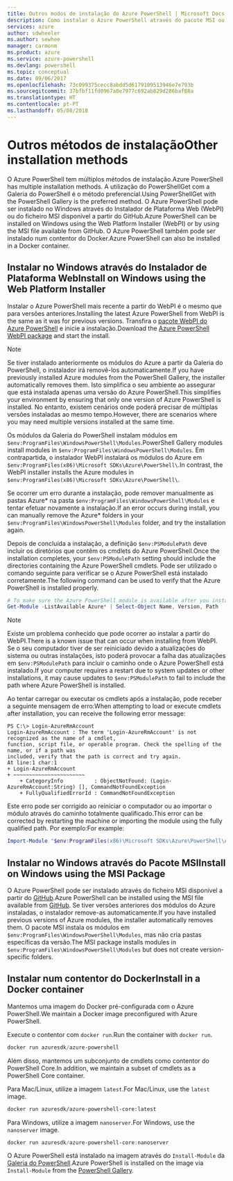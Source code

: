 ```yaml
---
title: Outros modos de instalação do Azure PowerShell | Microsoft Docs
description: Como instalar o Azure PowerShell através do pacote MSI ou do Instalador de Plataforma Web.
services: azure
author: sdwheeler
ms.author: sewhee
manager: carmonm
ms.product: azure
ms.service: azure-powershell
ms.devlang: powershell
ms.topic: conceptual
ms.date: 09/06/2017
ms.openlocfilehash: 73c099375cecc8abdd5d6179109513946e7e793b
ms.sourcegitcommit: 37bfbf11fd0967a8e7977c692ab829d286baf88a
ms.translationtype: HT
ms.contentlocale: pt-PT
ms.lasthandoff: 05/08/2018
---
```

# <a name="other-installation-methods"></a><span data-ttu-id="d0a3f-103">Outros métodos de instalação</span><span class="sxs-lookup"><span data-stu-id="d0a3f-103">Other installation methods</span></span>

<span data-ttu-id="d0a3f-104">O Azure PowerShell tem múltiplos métodos de instalação.</span><span class="sxs-lookup"><span data-stu-id="d0a3f-104">Azure PowerShell has multiple installation methods.</span></span> <span data-ttu-id="d0a3f-105">A utilização do PowerShellGet com a Galeria do PowerShell é o método preferencial.</span><span class="sxs-lookup"><span data-stu-id="d0a3f-105">Using PowerShellGet with the PowerShell Gallery is the preferred method.</span></span> <span data-ttu-id="d0a3f-106">O Azure PowerShell pode ser instalado no Windows através do Instalador de Plataforma Web (WebPI) ou do ficheiro MSI disponível a partir do GitHub.</span><span class="sxs-lookup"><span data-stu-id="d0a3f-106">Azure PowerShell can be installed on Windows using the Web Platform Installer (WebPI) or by using the MSI file available from GitHub.</span></span> <span data-ttu-id="d0a3f-107">O Azure PowerShell também pode ser instalado num contentor do Docker.</span><span class="sxs-lookup"><span data-stu-id="d0a3f-107">Azure PowerShell can also be installed in a Docker container.</span></span>

## <a name="install-on-windows-using-the-web-platform-installer"></a><span data-ttu-id="d0a3f-108">Instalar no Windows através do Instalador de Plataforma Web</span><span class="sxs-lookup"><span data-stu-id="d0a3f-108">Install on Windows using the Web Platform Installer</span></span>

<span data-ttu-id="d0a3f-109">Instalar o Azure PowerShell mais recente a partir do WebPI é o mesmo que para versões anteriores.</span><span class="sxs-lookup"><span data-stu-id="d0a3f-109">Installing the latest Azure PowerShell from WebPI is the same as it was for previous versions.</span></span>
<span data-ttu-id="d0a3f-110">Transfira o [pacote WebPI do Azure PowerShell](http://aka.ms/webpi-azps) e inicie a instalação.</span><span class="sxs-lookup"><span data-stu-id="d0a3f-110">Download the [Azure PowerShell WebPI package](http://aka.ms/webpi-azps) and start the install.</span></span>

> [!NOTE]
> <span data-ttu-id="d0a3f-111">Se tiver instalado anteriormente os módulos do Azure a partir da Galeria do PowerShell, o instalador irá removê-los automaticamente.</span><span class="sxs-lookup"><span data-stu-id="d0a3f-111">If you have previously installed Azure modules from the PowerShell Gallery, the installer automatically removes them.</span></span> <span data-ttu-id="d0a3f-112">Isto simplifica o seu ambiente ao assegurar que está instalada apenas uma versão do Azure PowerShell.</span><span class="sxs-lookup"><span data-stu-id="d0a3f-112">This simplifies your environment by ensuring that only one version of Azure PowerShell is installed.</span></span> <span data-ttu-id="d0a3f-113">No entanto, existem cenários onde poderá precisar de múltiplas versões instaladas ao mesmo tempo.</span><span class="sxs-lookup"><span data-stu-id="d0a3f-113">However, there are scenarios where you may need multiple versions installed at the same time.</span></span>
>
> <span data-ttu-id="d0a3f-114">Os módulos da Galeria do PowerShell instalam módulos em `$env:ProgramFiles\WindowsPowerShell\Modules`.</span><span class="sxs-lookup"><span data-stu-id="d0a3f-114">PowerShell Gallery modules install modules in `$env:ProgramFiles\WindowsPowerShell\Modules`.</span></span> <span data-ttu-id="d0a3f-115">Em contrapartida, o instalador WebPI instalará os módulos do Azure em `$env:ProgramFiles(x86)\Microsoft SDKs\Azure\PowerShell\`.</span><span class="sxs-lookup"><span data-stu-id="d0a3f-115">In contrast, the WebPI installer installs the Azure modules in `$env:ProgramFiles(x86)\Microsoft SDKs\Azure\PowerShell\`.</span></span>
>
> <span data-ttu-id="d0a3f-116">Se ocorrer um erro durante a instalação, pode remover manualmente as pastas Azure\* na pasta `$env:ProgramFiles\WindowsPowerShell\Modules` e tentar efetuar novamente a instalação.</span><span class="sxs-lookup"><span data-stu-id="d0a3f-116">If an error occurs during install, you can manually remove the Azure\* folders in your `$env:ProgramFiles\WindowsPowerShell\Modules` folder, and try the installation again.</span></span>

<span data-ttu-id="d0a3f-117">Depois de concluída a instalação, a definição `$env:PSModulePath` deve incluir os diretórios que contêm os cmdlets do Azure PowerShell.</span><span class="sxs-lookup"><span data-stu-id="d0a3f-117">Once the installation completes, your `$env:PSModulePath` setting should include the directories containing the Azure PowerShell cmdlets.</span></span> <span data-ttu-id="d0a3f-118">Pode ser utilizado o comando seguinte para verificar se o Azure PowerShell está instalado corretamente.</span><span class="sxs-lookup"><span data-stu-id="d0a3f-118">The following command can be used to verify that the Azure PowerShell is installed properly.</span></span>

```powershell
# To make sure the Azure PowerShell module is available after you install
Get-Module -ListAvailable Azure* | Select-Object Name, Version, Path
```

> [!NOTE]
> <span data-ttu-id="d0a3f-119">Existe um problema conhecido que pode ocorrer ao instalar a partir do WebPI.</span><span class="sxs-lookup"><span data-stu-id="d0a3f-119">There is a known issue that can occur when installing from WebPI.</span></span> <span data-ttu-id="d0a3f-120">Se o seu computador tiver de ser reiniciado devido a atualizações do sistema ou outras instalações, isto poderá provocar a falha das atualizações em `$env:PSModulePath` para incluir o caminho onde o Azure PowerShell está instalado.</span><span class="sxs-lookup"><span data-stu-id="d0a3f-120">If your computer requires a restart due to system updates or other installations, it may cause updates to `$env:PSModulePath` to fail to include the path where Azure PowerShell is installed.</span></span>

<span data-ttu-id="d0a3f-121">Ao tentar carregar ou executar os cmdlets após a instalação, pode receber a seguinte mensagem de erro:</span><span class="sxs-lookup"><span data-stu-id="d0a3f-121">When attempting to load or execute cmdlets after installation, you can receive the following error message:</span></span>

```
PS C:\> Login-AzureRmAccount
Login-AzureRmAccount : The term 'Login-AzureRmAccount' is not recognized as the name of a cmdlet,
function, script file, or operable program. Check the spelling of the name, or if a path was
included, verify that the path is correct and try again.
At line:1 char:1
+ Login-AzureRmAccount
+ ~~~~~~~~~~~~~~~~~~~~~~~
    + CategoryInfo          : ObjectNotFound: (Login-AzureRmAccount:String) [], CommandNotFoundException
    + FullyQualifiedErrorId : CommandNotFoundException
```

<span data-ttu-id="d0a3f-122">Este erro pode ser corrigido ao reiniciar o computador ou ao importar o módulo através do caminho totalmente qualificado.</span><span class="sxs-lookup"><span data-stu-id="d0a3f-122">This error can be corrected by restarting the machine or importing the module using the fully qualified path.</span></span> <span data-ttu-id="d0a3f-123">Por exemplo:</span><span class="sxs-lookup"><span data-stu-id="d0a3f-123">For example:</span></span>

```powershell
Import-Module "$env:ProgramFiles(x86)\Microsoft SDKs\Azure\PowerShell\AzureRM.psd1"
```

## <a name="install-on-windows-using-the-msi-package"></a><span data-ttu-id="d0a3f-124">Instalar no Windows através do Pacote MSI</span><span class="sxs-lookup"><span data-stu-id="d0a3f-124">Install on Windows using the MSI Package</span></span>

<span data-ttu-id="d0a3f-125">O Azure PowerShell pode ser instalado através do ficheiro MSI disponível a partir do [GitHub](https://github.com/Azure/azure-powershell/releases/latest).</span><span class="sxs-lookup"><span data-stu-id="d0a3f-125">Azure PowerShell can be installed using the MSI file available from [GitHub](https://github.com/Azure/azure-powershell/releases/latest).</span></span> <span data-ttu-id="d0a3f-126">Se tiver versões anteriores dos módulos do Azure instaladas, o instalador remove-as automaticamente.</span><span class="sxs-lookup"><span data-stu-id="d0a3f-126">If you have installed previous versions of Azure modules, the installer automatically removes them.</span></span> <span data-ttu-id="d0a3f-127">O pacote MSI instala os módulos em `$env:ProgramFiles\WindowsPowerShell\Modules`, mas não cria pastas específicas da versão.</span><span class="sxs-lookup"><span data-stu-id="d0a3f-127">The MSI package installs modules in `$env:ProgramFiles\WindowsPowerShell\Modules` but does not create version-specific folders.</span></span>

## <a name="install-in-a-docker-container"></a><span data-ttu-id="d0a3f-128">Instalar num contentor do Docker</span><span class="sxs-lookup"><span data-stu-id="d0a3f-128">Install in a Docker container</span></span>

<span data-ttu-id="d0a3f-129">Mantemos uma imagem do Docker pré-configurada com o Azure PowerShell.</span><span class="sxs-lookup"><span data-stu-id="d0a3f-129">We maintain a Docker image preconfigured with Azure PowerShell.</span></span>

<span data-ttu-id="d0a3f-130">Execute o contentor com `docker run`.</span><span class="sxs-lookup"><span data-stu-id="d0a3f-130">Run the container with `docker run`.</span></span>

```powershell
docker run azuresdk/azure-powershell
```

<span data-ttu-id="d0a3f-131">Além disso, mantemos um subconjunto de cmdlets como contentor do PowerShell Core.</span><span class="sxs-lookup"><span data-stu-id="d0a3f-131">In addition, we maintain a subset of cmdlets as a PowerShell Core container.</span></span>

<span data-ttu-id="d0a3f-132">Para Mac/Linux, utilize a imagem `latest`.</span><span class="sxs-lookup"><span data-stu-id="d0a3f-132">For Mac/Linux, use the `latest` image.</span></span>

```bash
docker run azuresdk/azure-powershell-core:latest
```

<span data-ttu-id="d0a3f-133">Para Windows, utilize a imagem `nanoserver`.</span><span class="sxs-lookup"><span data-stu-id="d0a3f-133">For Windows, use the `nanoserver` image.</span></span>

```powershell
docker run azuresdk/azure-powershell-core:nanoserver
```

<span data-ttu-id="d0a3f-134">O Azure PowerShell está instalado na imagem através do `Install-Module` da [Galeria do PowerShell](https://www.powershellgallery.com/).</span><span class="sxs-lookup"><span data-stu-id="d0a3f-134">Azure PowerShell is installed on the image via `Install-Module` from the [PowerShell Gallery](https://www.powershellgallery.com/).</span></span>
